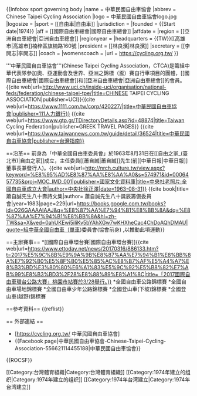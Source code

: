 {{Infobox sport governing body
|name         = 中華民國自由車協會
|abbrev       = Chinese Taipei Cycling Association
|logo         = 中華民國自由車協會logo.jpg
|logosize     = 
|sport        = [[自由車|自由車]]
|jurisdiction = 
|founded      = {{Start date|1974}}
|aff          = [[國際自由車總會|國際自由車總會]]
|affdate      = 
|region       = [[亞洲自由車總會|亞洲自由車總會]]
|regionyear   = 
|headquarters = {{TW}}[[高雄市|高雄市]]楠梓區旗楠路160號
|president    = [[林良濱|林良濱]]
|secretary    = [[李開志|李開志]]
|coach        =
|womenscoach  =
|url          = https://cycling.org.tw/
}}

'''中華民國自由車協會'''(Chinese Taipei Cycling Association，CTCA)是籌組中華代表隊參加奧、亞運動會及世界、亞洲之錦標（盃）賽自行車項目的團體，[[國際自由車總會|國際自由車總會]]和[[亞洲自由車總會|亞洲自由車總會]]的會員。
<ref>{{cite web|url=http://www.uci.ch/inside-uci/organisation/national-feds/federation/chinese-taipei-tpe/|title=CHINESE TAIPEI CYCLING ASSOCIATION|publisher=UCI}}</ref><ref>{{cite web|url=https://www.1111.com.tw/corp/420227/|title=中華民國自由車協會|publisher=111人力銀行}} </ref><ref>{{cite web|url=https://www.gtp.gr/TDirectoryDetails.asp?id=48874|title=Taiwan Cycling Federation|publisher=GREEK TRAVEL PAGES}} </ref><ref>{{cite web|url=https://www.taiwannews.com.tw/guide/detail/36524|title=中華民國自由車協會|publisher=台灣指南}}</ref>

==沿革==
前身為「中華全國自由車委員會」於1963年8月31日在[[自由之家_(臺北市)|自由之家]]成立，主任委員[[蕭自誠|蕭自誠]]先生(前[[中華日報|中華日報]]董事長兼發行人)。<ref>{{cite web|url=http://nrch.culture.tw/view.aspx?keyword=%E8%95%AD%E8%87%AA%E8%AA%A0&s=574971&id=0006457735&proj=MOC_IMD_001|publisher=國家文化資料庫|title=中央社老照片:全國自由車成立大會|author=中央社徐正澤|date=1963-08-31}}</ref>
<ref>{{cite book|title=蕭自誠先生八十壽詩文集|author= 蕭自誠先生八十誕辰籌備委員會|year=1983|page=229|url=https://books.google.com.tw/books?id=O26GAAAAIAAJ&q=%E8%87%AA%E7%94%B1%E8%BB%8A&dq=%E8%87%AA%E7%94%B1%E8%BB%8A&hl=zh-TW&sa=X&ved=0ahUKEwi5iIiKv5bYAhXGw7wKHXheCac4ChDoAQhDMAU|quote=組中華全國自由車〔單車)委員會(協會前身) ,以推動此項運動}}</ref>

==主辦賽事==
*[[國際自由車環台賽|國際自由車環台賽]]<ref>{{cite web|url=https://www.ettoday.net/news/20170316/886133.htm?t=2017%E5%9C%8B%E9%9A%9B%E8%87%AA%E7%94%B1%E8%BB%8A%E7%92%B0%E5%8F%B0%E5%85%AC%E8%B7%AF%E5%A4%A7%E8%B3%BD%E3%80%80%E6%A1%83%E5%9C%92%E5%B8%82%E7%AB%99%E8%B3%BD3%2F28%E8%88%89%E8%A1%8C|title=「2017國際自由車環台公路大賽」桃園市站賽於3/28舉行。}}</ref>
*全國自由車公路錦標賽
*全國自由車場地錦標賽
*全國自由車少年公路錦標賽
*全國登山車(下坡)錦標賽
*全國登山車(越野)錦標賽

==參考資料==
{{reflist}}


== 外部連結 ==
* [https://cycling.org.tw/ 中華民國自由車協會]
* {{Facebook page|中華民國自由車協會-Chinese-Taipei-Cycling-Association-556621114455188|中華民國自由車協會}}

{{ROCSF}}


[[Category:台灣體育組織|Category:台灣體育組織]]
[[Category:1974年建立的组织|Category:1974年建立的组织]]
[[Category:1974年台湾建立|Category:1974年台湾建立]]